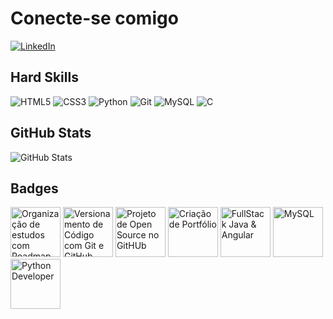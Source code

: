 # Conecte-se comigo

[![LinkedIn](https://img.shields.io/badge/LinkedIn-000?style=for-the-badge&logo=linkedin&logoColor=0E76A8)](https://www.linkedin.com/in/william-moreira-45288a1b4/)

## Hard Skills

![HTML5](https://img.shields.io/badge/HTML5-E34F26?style=for-the-badge&logo=html5&logoColor=white)
![CSS3](https://img.shields.io/badge/CSS3-1572B6?style=for-the-badge&logo=css3&logoColor=white)
![Python](https://img.shields.io/badge/Python-000?style=for-the-badge&logo=python)
![Git](https://img.shields.io/badge/GIT-E44C30?style=for-the-badge&logo=git&logoColor=white)
![MySQL](https://img.shields.io/badge/MySQL-005C84?style=for-the-badge&logo=mysql&logoColor=white)
![C](https://img.shields.io/badge/C-00599C?style=for-the-badge&logo=c&logoColor=white)

## GitHub Stats

![GitHub Stats](https://github-readme-stats.vercel.app/api?username=willmoreira27&theme=aura&show_icons=true&hide_title=true)

## Badges

<div align="left">
   <img height="80" width="80" title="Organização de estudos com Roadmap DIO e o Notion" src="https://github.com/willmoreira27/willmoreira27/assets/137202537/532a0a11-bd87-4dbf-963e-4d44f0f6eb80">
   <img height="80" width="80" title="Versionamento de Código com Git e GitHub"src="https://github.com/willmoreira27/willmoreira27/assets/137202537/72029701-dd9f-4216-a8c2-67c6efe77561">
   <img height="80" width="80" title="Projeto de Open Source no GitHUb"src="https://github.com/willmoreira27/willmoreira27/assets/137202537/daf83653-13e9-455e-884f-a645c3eb7bad" >
   <img height="80" width="80" title="Criação de Portfólio" src="https://github.com/willmoreira27/willmoreira27/assets/137202537/08931222-11f6-40e5-952f-fdeea666126c" >
   <img height="80" width="80" title="FullStack Java & Angular" src="https://hermes.dio.me/tracks/afebe5ed-2b18-438a-95b0-2c971e9aeff9.png" >
   <img height="80" width="80" title="MySQL" src="https://hermes.dio.me/courses/badge/92b14ead-e8b4-4eca-ab08-6800c8242469.png" >
   <img height="80" width="80" title="Python Developer" src="[https://hermes.dio.me/courses/badge/92b14ead-e8b4-4eca-ab08-6800c8242469.png](https://assets.dio.me/XdrRLJ6F_ahXAF0ZiMxImvECVfIdkd8LlDoeudV-Zxw/f:webp/h:120/q:80/L3RyYWNrcy83M2UxYWYwOS1kNTI1LTRjNWUtYjg3Yy1hN2RiZDRhOTU3NGEucG5n)" >
</div><!-- ![Organizando seus Estudos com os Roadmaps DIO e o Notion](https://github.com/willmoreira27/willmoreira27/assets/137202537/532a0a11-bd87-4dbf-963e-4d44f0f6eb80)
![image](https://github.com/willmoreira27/willmoreira27/assets/137202537/72029701-dd9f-4216-a8c2-67c6efe77561) 
![image](https://github.com/willmoreira27/willmoreira27/assets/137202537/fe13ad86-78a0-4233-a7a1-f52dd93028f7)
![image](https://github.com/willmoreira27/willmoreira27/assets/137202537/08931222-11f6-40e5-952f-fdeea666126c)
![image](https://github.com/willmoreira27/willmoreira27/assets/137202537/daf83653-13e9-455e-884f-a645c3eb7bad)




